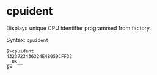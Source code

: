 # cpuident

Displays unique CPU identifier programmed from factory.

Syntax: `cpuident`

```
$>cpuident
4323723436324E4805DCFF32
__OK__
$>
```



